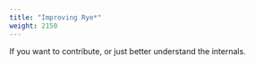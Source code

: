 ```yaml
---
title: "Improving Rye*"
weight: 2150
---
```


If you want to contribute, or just better understand the internals.

